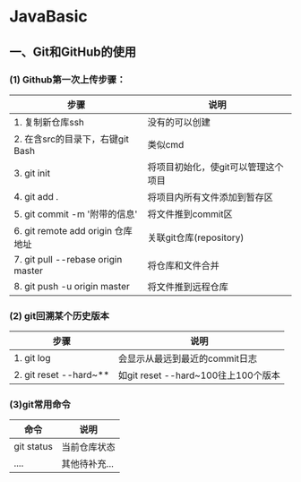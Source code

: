# JavaBasic
## 一、Git和GitHub的使用 
### (1) Github第一次上传步骤：
步骤 | 说明
------------- | ---------------
1. 复制新仓库ssh            		| 没有的可以创建
2. 在含src的目录下，右键git Bash  	| 类似cmd
3. git init				| 将项目初始化，使git可以管理这个项目  
4. git add .			| 将项目内所有文件添加到暂存区  
5. git commit -m '附带的信息' 		| 将文件推到commit区  
6. git remote add origin 仓库地址	| 关联git仓库(repository)  
7. git pull --rebase origin master	| 将仓库和文件合并  
8. git push -u origin master		| 将文件推到远程仓库  		  
  
### (2) git回溯某个历史版本
步骤 | 说明
------------- | ---------------
1. git log                              | 会显示从最远到最近的commit日志
2. git reset --hard~**           | 如git reset --hard~100往上100个版本

### (3)git常用命令
命令 | 说明
------------- | ---------------
git status | 当前仓库状态
.... | 其他待补充...